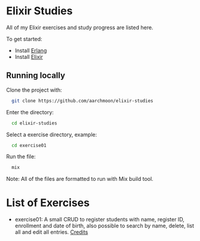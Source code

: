 
# Elixir Studies

All of my Elixir exercises and study progress are listed here.

To get started:

* Install [Erlang](https://www.erlang.org/downloads)
* Install [Elixir](https://elixir-lang.org/install.html)


## Running locally

Clone the project with:

```bash
  git clone https://github.com/aarchmoon/elixir-studies
```

Enter the directory:

```bash
  cd elixir-studies
```

Select a exercise directory, example:

```bash
  cd exercise01
```

Run the file:

```bash
  mix
```

Note: All of the files are formatted to run with Mix build tool.


# List of Exercises


* exercise01: A small CRUD to register students with name, register ID, enrollment and date of birth, also possible to search by name, delete, list all and edit all entries. [Credits](https://x.com/sooftware_/status/1768733135313752563?s=20)
